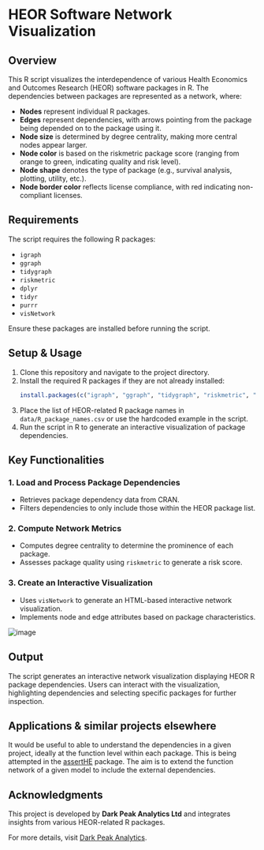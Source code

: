 # HEOR Software Network Visualization

## Overview
This R script visualizes the interdependence of various Health Economics and Outcomes Research (HEOR) software packages in R. The dependencies between packages are represented as a network, where:

- **Nodes** represent individual R packages.
- **Edges** represent dependencies, with arrows pointing from the package being depended on to the package using it.
- **Node size** is determined by degree centrality, making more central nodes appear larger.
- **Node color** is based on the riskmetric package score (ranging from orange to green, indicating quality and risk level).
- **Node shape** denotes the type of package (e.g., survival analysis, plotting, utility, etc.).
- **Node border color** reflects license compliance, with red indicating non-compliant licenses.

## Requirements
The script requires the following R packages:
- `igraph`
- `ggraph`
- `tidygraph`
- `riskmetric`
- `dplyr`
- `tidyr`
- `purrr`
- `visNetwork`

Ensure these packages are installed before running the script.

## Setup & Usage
1. Clone this repository and navigate to the project directory.
2. Install the required R packages if they are not already installed:
   ```r
   install.packages(c("igraph", "ggraph", "tidygraph", "riskmetric", "dplyr", "tidyr", "purrr", "visNetwork"))
   ```
3. Place the list of HEOR-related R package names in `data/R_package_names.csv` or use the hardcoded example in the script.
4. Run the script in R to generate an interactive visualization of package dependencies.

## Key Functionalities
### 1. Load and Process Package Dependencies
- Retrieves package dependency data from CRAN.
- Filters dependencies to only include those within the HEOR package list.

### 2. Compute Network Metrics
- Computes degree centrality to determine the prominence of each package.
- Assesses package quality using `riskmetric` to generate a risk score.

### 3. Create an Interactive Visualization
- Uses `visNetwork` to generate an HTML-based interactive network visualization.
- Implements node and edge attributes based on package characteristics.

![image](https://github.com/user-attachments/assets/2577c48e-dd68-481f-b522-e2f4522d64d4)


## Output
The script generates an interactive network visualization displaying HEOR R package dependencies. Users can interact with the visualization, highlighting dependencies and selecting specific packages for further inspection.

## Applications & similar projects elsewhere
It would be useful to able to understand the dependencies in a given project, ideally at the function level within each package.
This is being attempted in the [assertHE](https://github.com/dark-peak-analytics/assertHE/issues/59) package. The aim is to extend the function network of a given model to include the external dependencies.

## Acknowledgments
This project is developed by **Dark Peak Analytics Ltd** and integrates insights from various HEOR-related R packages.

For more details, visit [Dark Peak Analytics](https://github.com/dark-peak-analytics).
